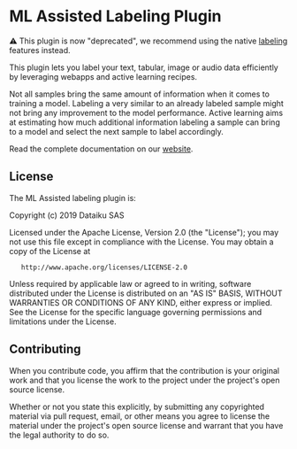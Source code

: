 # ML Assisted Labeling Plugin  

⚠️ This plugin is now \"deprecated\", we recommend using the native [labeling](https://doc.dataiku.com/dss/latest/machine-learning/labeling.html) features instead.

This plugin lets you label your text, tabular, image or audio data efficiently by leveraging webapps and active learning recipes.

Not all samples bring the same amount of information when it comes to training a model. Labeling a very similar to an already labeled sample might not bring any improvement to the model performance. Active learning aims at estimating how much additional information labeling a sample can bring to a model and select the next sample to label accordingly.

Read the complete documentation on our [website](https://www.dataiku.com/product/plugins/ml-assisted-labeling/).

## License

The ML Assisted labeling plugin is:

   Copyright (c) 2019 Dataiku SAS

   Licensed under the Apache License, Version 2.0 (the "License");
   you may not use this file except in compliance with the License.
   You may obtain a copy of the License at

       http://www.apache.org/licenses/LICENSE-2.0

   Unless required by applicable law or agreed to in writing, software
   distributed under the License is distributed on an "AS IS" BASIS,
   WITHOUT WARRANTIES OR CONDITIONS OF ANY KIND, either express or implied.
   See the License for the specific language governing permissions and
   limitations under the License.

## Contributing

When you contribute code, you affirm that the contribution is your original work
and that you license the work to the project under the project's open source license.

Whether or not you state this explicitly, by submitting any copyrighted material via
pull request, email, or other means you agree to license the material under the
project's open source license and warrant that you have the legal authority to do so.

